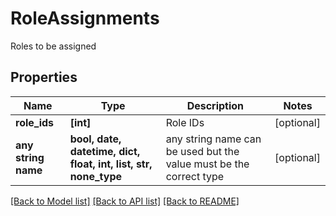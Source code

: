 # RoleAssignments

Roles to be assigned

## Properties
Name | Type | Description | Notes
------------ | ------------- | ------------- | -------------
**role_ids** | **[int]** | Role IDs | [optional] 
**any string name** | **bool, date, datetime, dict, float, int, list, str, none_type** | any string name can be used but the value must be the correct type | [optional]

[[Back to Model list]](../README.md#documentation-for-models) [[Back to API list]](../README.md#documentation-for-api-endpoints) [[Back to README]](../README.md)


